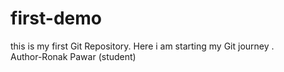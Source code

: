 # first-demo
this is my first Git Repository. Here i am starting my Git journey .
<br>
Author-Ronak Pawar (student)

